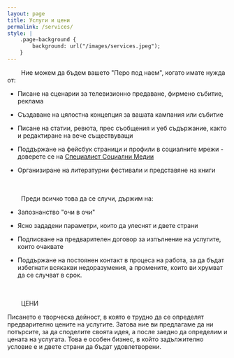 ```yaml
---
layout: page
title: Услуги и цени
permalink: /services/
style: |
    .page-background {
        background: url("/images/services.jpeg");
    }
---
```


&nbsp;&nbsp;&nbsp;&nbsp;&nbsp;&nbsp;&nbsp;&nbsp;Ние можем да бъдем вашето "Перо под наем", когато имате нужда от: 

 - Писане на сценарии за телевизионно предаване, фирмено събитие, реклама 

 - Създаване на цялостна концепция за вашата кампания или събитие 

 - Писане на статии, ревюта, прес съобщения и уеб съдържание, както и редактиране на вече съществуващи  

 - Поддържане на фейсбук страници и профили в социалните мрежи - доверете се на [Специалист Социални Медии](http://peropodnaem.com/services/специалист-социални-медии/)
 
 - Организиране на литературни фестивали и представяне на книги 


<br>
<br>
&nbsp;&nbsp;&nbsp;&nbsp;&nbsp;&nbsp;&nbsp;&nbsp;Преди всичко това да се случи, държим на: 

- Запознанство "очи в очи"

- Ясно зададени параметри, които да улеснят и двете страни

- Подписване на предварителен договор за изпълнение на услугите, които очаквате 

- Поддържане на постоянен контакт в процеса на работа, за да бъдат избегнати всякакви недоразумения, а промените, които ви хрумват да се случват в срок.


<br>
<br>
&nbsp;&nbsp;&nbsp;&nbsp;&nbsp;&nbsp;&nbsp;&nbsp;ЦЕНИ

Писането е творческа дейност, в която е трудно да се определят предварително цените на услугите. Затова ние ви предлагаме да ни потърсите, за да споделите своята идея, а после заедно да определим и цената на услугата. Това е особен бизнес, в който задължително условие е и двете страни да бъдат удовлетворени. 
